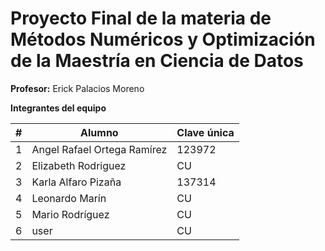 # Proyecto Final de la materia de Métodos Numéricos y Optimización de la Maestría en Ciencia de Datos

**Profesor:** Erick Palacios Moreno

**Integrantes del equipo**

| # | Alumno                           | Clave única |
|---|-----------------------------------|-------------|
| 1 | Angel Rafael Ortega Ramírez | 123972      |
| 2 | Elizabeth Rodriguez         | CU      |
| 3 | Karla Alfaro Pizaña             | 137314      |
| 4 | Leonardo Marín | CU      |
| 5 | Mario Rodríguez         | CU      |
| 6 | user             | CU      |



